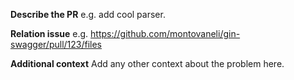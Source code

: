 **Describe the PR**
e.g. add cool parser.

**Relation issue**
e.g. https://github.com/montovaneli/gin-swagger/pull/123/files

**Additional context**
Add any other context about the problem here.
